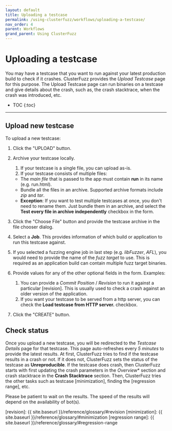 ```yaml
---
layout: default
title: Uploading a testcase
permalink: /using-clusterfuzz/workflows/uploading-a-testcase/
nav_order: 4
parent: Workflows
grand_parent: Using ClusterFuzz
---
```


# Uploading a testcase

You may have a testcase that you want to run against your latest production
build to check if it crashes. ClusterFuzz provides the *Upload Testcase* page
for this purpose. The Upload Testcase page can run binaries on a testcase and
give details about the crash, such as, the crash stacktrace, when the crash was
introduced, etc.

- TOC
{:toc}

---

## Upload new testcase

To upload a new testcase:

1. Click the "UPLOAD" button.
2. Archive your testcase locally.
   1. If your testcase is a single file, you can upload as-is.
   2. If your testcase consists of multiple files:
     - The *main file* that is passed to the app must contain **run** in its name (e.g. run.html).
     - Bundle all the files in an archive. Supported archive formats include *zip* and *tar*.
     - **Exception**: If you want to test multiple testcases at once, you don't
       need to rename them. Just bundle them in an archive, and select the
       **Test every file in archive independently** checkbox in the form.

3. Click the "Choose File" button and provide the testcase archive in the file chooser dialog.
4. Select a **Job**. This provides information of which build or application to
   run this testcase against.
5. If you selected a fuzzing engine job in last step (e.g. *libFuzzer*, *AFL*),
   you would need to provide the name of the *fuzz target* to use. This is
   required as an application build can contain multiple fuzz target binaries.
6. Provide values for any of the other optional fields in the form. Examples:
     1. You can provide a *Commit Position* / *Revision* to run it against a
        particular [revision].  This is usually used to check a crash against an
        older version of the application.
     2. If you want your testcase to be served from a http server, you can check
        the **Load testcase from HTTP server.** checkbox.
7. Click the "CREATE" button.

## Check status

Once you upload a new testcase, you will be redirected to the *Testcase Details* page for that testcase. This page
auto-refreshes every *5 minutes* to provide the latest results. At first, ClusterFuzz tries to find if the
testcase results in a crash or not. If it does not, ClusterFuzz sets the status of the testcase as **Unreproducible**.
If the testcase does crash, then ClusterFuzz starts with first updating the crash parameters in the
*Overview** section and crash stacktrace in the **Crash Stacktrace** section. Then, ClusterFuzz tries the
other tasks such as testcase [minimization], finding the [regression range], etc.

Please be patient to wait on the results. The speed of the results will depend
on the availability of bot(s).

[revision]: {{ site.baseurl }}/reference/glossary/#revision
[minimization]: {{ site.baseurl }}/reference/glossary/#minimization
[regression range]: {{ site.baseurl }}/reference/glossary/#regression-range

